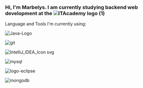### Hi, I'm Marbelys. I am currently studying backend web development at the  ![ITAcademy logo (1)](https://github.com/MarbelysGomez/MarbelysGomez/assets/137915980/435bb77e-ffd3-4f90-a0a6-1c0000622c0d)


Language and Tools I'm currently using:  

![Java-Logo](https://github.com/MarbelysGomez/MarbelysGomez/assets/137915980/6be23417-dc0b-4ae6-8900-deaeb6d153fd)

![git](https://github.com/MarbelysGomez/MarbelysGomez/assets/137915980/3dd4b4f4-9b5c-4d5b-99bd-ce9e916aa349)

![IntelliJ_IDEA_Icon svg](https://github.com/MarbelysGomez/MarbelysGomez/assets/137915980/da168403-5ad7-4c00-814d-7f7a32fffe5a)

![mysql](https://github.com/MarbelysGomez/MarbelysGomez/assets/137915980/8ccb5bbd-1ee8-47c6-890f-30d47ab06f36)

![logo-eclipse](https://github.com/MarbelysGomez/MarbelysGomez/assets/137915980/95abb4ee-0c25-4eba-bc28-b2cf20ed3fdc)

![mongodb](https://github.com/MarbelysGomez/MarbelysGomez/assets/137915980/2d8dd013-57f5-49c3-b2b4-e3a09a95e327)










<!--
**MarbelysGomez/MarbelysGomez** is a ✨ _special_ ✨ repository because its `README.md` (this file) appears on your GitHub profile.

Here are some ideas to get you started:

- 🔭 I’m currently working on ...
- 🌱 I’m currently learning ...
- 👯 I’m looking to collaborate on ...
- 🤔 I’m looking for help with ...
- 💬 Ask me about ...
- 📫 How to reach me: ...
- 😄 Pronouns: ...
- ⚡ Fun fact: ...
-->
